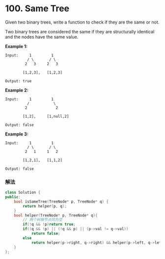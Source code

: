 # 100. Same Tree
Given two binary trees, write a function to check if they are the same or not.

Two binary trees are considered the same if they are structurally identical and the nodes have the same value.

**Example 1:**

```
Input:     1         1
          / \       / \
         2   3     2   3

        [1,2,3],   [1,2,3]

Output: true
```

**Example 2:**

```
Input:     1         1
          /           \
         2             2

        [1,2],     [1,null,2]

Output: false
```

**Example 3:**

```
Input:     1         1
          / \       / \
         2   1     1   2

        [1,2,1],   [1,1,2]

Output: false
```

### 解法

```C++
class Solution {
public:
    bool isSameTree(TreeNode* p, TreeNode* q) {
        return helper(p, q);     
    }
    bool helper(TreeNode* p, TreeNode* q){
        // 两个树根节点同为空
        if(!q && !p)return true;
        if((q && !p) || (!q && p) || (p->val != q->val))
            return false;
        else
            return helper(p->right, q->right) && helper(p->left, q->left);
    }
};
```

